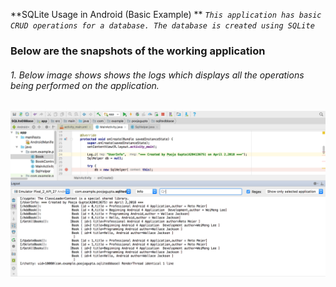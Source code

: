 
**SQLite Usage in Android (Basic Example) **
_`This application has basic CRUD operations for a database. The database is created using SQLite`_

### Below are the snapshots of the working application


###### 1. Below image shows shows the logs which displays all the operations being performed on the application.
  ![](images/output.png)
  
